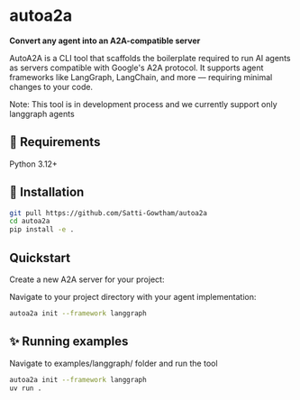 # autoa2a

**Convert any agent into an A2A-compatible server**

AutoA2A is a CLI tool that scaffolds the boilerplate required to run AI agents as servers compatible with Google's A2A protocol. It supports agent frameworks like LangGraph, LangChain, and more — requiring minimal changes to your code.

Note: This tool is in development process and we currently support only langgraph agents

## 🔧 Requirements

Python 3.12+

## 🚀 Installation

```bash
git pull https://github.com/Satti-Gowtham/autoa2a
cd autoa2a
pip install -e .
```

## Quickstart
Create a new A2A server for your project:

Navigate to your project directory with your agent implementation:

```bash
autoa2a init --framework langgraph
```

## ✨ Running examples

Navigate to examples/langgraph/<agent> folder and run the tool

```bash
autoa2a init --framework langgraph
uv run .
```